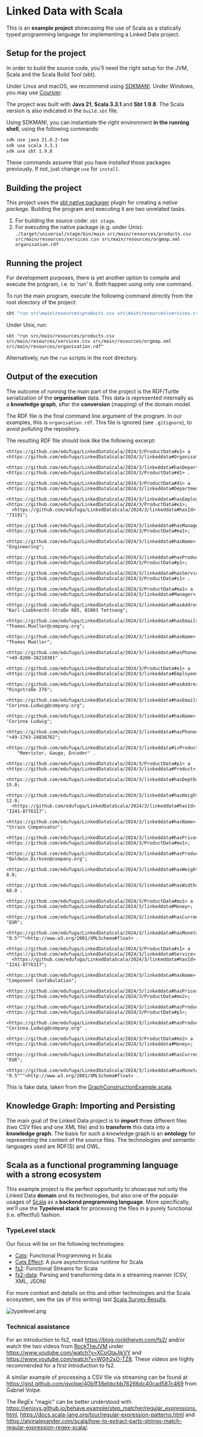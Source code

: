 # Linked Data with Scala

This is an **example project** showcasing the use of Scala as a statically typed programming language for implementing a
Linked Data project.

## Setup for the project
In order to build the source code, you'll need the right setup for the JVM, Scala and the Scala Build Tool (sbt).

Under Linux and macOS, we recommend using [SDKMAN!](https://sdkman.io/).
Under Windows, you may use [Coursier](https://get-coursier.io/docs/cli-setup).

The project was built with **Java 21**, **Scala 3.3.1** and **Sbt 1.9.8**. The Scala version is also indicated in the
`build.sbt` file.

Using SDKMAN!, you can instantiate the right environment **in the running shell**, using the following commands:
```bash
sdk use java 21.0.2-tem
sdk use scala 3.3.1
sdk use sbt 1.9.8
```
These commands assume that you have _installed_ those packages previously. If not, just change `use` for `install`.

## Building the project
This project uses the [sbt native packager](https://sbt-native-packager.readthedocs.io/en/latest/) plugin for creating a
_native package_. Building the program and executing it are two unrelated tasks.

1. For building the source code: `sbt stage`.
2. For executing the native package (e.g. under Unix):
   `./target/universal/stage/bin/main src/main/resources/products.csv src/main/resources/services.csv src/main/resources/orgmap.xml organisation.rdf` 

## Running the project
For development purposes, there is yet another option to compile and execute the program, i.e. to 'run' it. Both happen
using only one command.

To run the main program, execute the following command directly from the root directory of the project:
```sh
sbt "run src\main\resources\products.csv src\main\resources\services.csv src\main\resources\orgmap.xml src\main\resources\organisation.rdf"
```

Under Unix, run:
```shell
sbt "run src/main/resources/products.csv src/main/resources/services.csv src/main/resources/orgmap.xml src/main/resources/organisation.rdf"
```
Alternatively, run the `run` scripts in the root directory.

## Output of the execution
The outcome of running the main part of the project is the RDF/Turtle serialization of the **organisation** data.
This data is represented internally as a **knowledge graph**, after the **conversion** (mapping) of the domain model.

The RDF file is the final command line argument of the program. In our examples, this is `organisation.rdf`. This
file is ignored (see `.gitignore`), to avoid polluting the repository.

The resulting RDF file should look like the following excerpt:
```text
<https://github.com/edufuga/LinkedDataScala/2024/3/ProductData#o1> a <https://github.com/edufuga/LinkedDataScala/2024/3/linkeddata#Organisation>;
  <https://github.com/edufuga/LinkedDataScala/2024/3/linkeddata#hasDepartment> <https://github.com/edufuga/LinkedDataScala/2024/3/ProductData#d1> .

<https://github.com/edufuga/LinkedDataScala/2024/3/ProductData#d1> a <https://github.com/edufuga/LinkedDataScala/2024/3/linkeddata#Department>;
  <https://github.com/edufuga/LinkedDataScala/2024/3/linkeddata#hasEmployee> <https://github.com/edufuga/LinkedDataScala/2024/3/ProductData#e1>;
  <https://github.com/edufuga/LinkedDataScala/2024/3/linkeddata#hasId> "73191";
  <https://github.com/edufuga/LinkedDataScala/2024/3/linkeddata#hasManager> <https://github.com/edufuga/LinkedDataScala/2024/3/ProductData#ma1>;
  <https://github.com/edufuga/LinkedDataScala/2024/3/linkeddata#hasName> "Engineering";
  <https://github.com/edufuga/LinkedDataScala/2024/3/linkeddata#hasProduct> <https://github.com/edufuga/LinkedDataScala/2024/3/ProductData#p1>;
  <https://github.com/edufuga/LinkedDataScala/2024/3/linkeddata#hasService> <https://github.com/edufuga/LinkedDataScala/2024/3/ProductData#s1> .

<https://github.com/edufuga/LinkedDataScala/2024/3/ProductData#ma1> a <https://github.com/edufuga/LinkedDataScala/2024/3/linkeddata#Manager>;
  <https://github.com/edufuga/LinkedDataScala/2024/3/linkeddata#hasAddress> "Karl-Liebknecht-Straße 885, 82003 Tettnang";
  <https://github.com/edufuga/LinkedDataScala/2024/3/linkeddata#hasEmail> "Thomas.Mueller@company.org";
  <https://github.com/edufuga/LinkedDataScala/2024/3/linkeddata#hasName> "Thomas Mueller";
  <https://github.com/edufuga/LinkedDataScala/2024/3/linkeddata#hasPhone> "+49-8200-38218301" .

<https://github.com/edufuga/LinkedDataScala/2024/3/ProductData#e1> a <https://github.com/edufuga/LinkedDataScala/2024/3/linkeddata#Employee>;
  <https://github.com/edufuga/LinkedDataScala/2024/3/linkeddata#hasAddress> "Ringstraße 276";
  <https://github.com/edufuga/LinkedDataScala/2024/3/linkeddata#hasEmail> "Corinna.Ludwig@company.org";
  <https://github.com/edufuga/LinkedDataScala/2024/3/linkeddata#hasName> "Corinna Ludwig";
  <https://github.com/edufuga/LinkedDataScala/2024/3/linkeddata#hasPhone> "+49-1743-24836762";
  <https://github.com/edufuga/LinkedDataScala/2024/3/linkeddata#isProductExpertFor>
    "Memristor, Gauge, Encoder" .

<https://github.com/edufuga/LinkedDataScala/2024/3/ProductData#p1> a <https://github.com/edufuga/LinkedDataScala/2024/3/linkeddata#Product>;
  <https://github.com/edufuga/LinkedDataScala/2024/3/linkeddata#hasDepth> 15.0;
  <https://github.com/edufuga/LinkedDataScala/2024/3/linkeddata#hasHeight> 12.0;
  <https://github.com/edufuga/LinkedDataScala/2024/3/linkeddata#hasId> "I241-8776317";
  <https://github.com/edufuga/LinkedDataScala/2024/3/linkeddata#hasName> "Strain Compensator";
  <https://github.com/edufuga/LinkedDataScala/2024/3/linkeddata#hasPrice> <https://github.com/edufuga/LinkedDataScala/2024/3/ProductData#mo1>;
  <https://github.com/edufuga/LinkedDataScala/2024/3/linkeddata#hasProductManager> "Baldwin.Dirksen@company.org";
  <https://github.com/edufuga/LinkedDataScala/2024/3/linkeddata#hasWeight> 8.0;
  <https://github.com/edufuga/LinkedDataScala/2024/3/linkeddata#hasWidth> 68.0 .

<https://github.com/edufuga/LinkedDataScala/2024/3/ProductData#mo1> a <https://github.com/edufuga/LinkedDataScala/2024/3/linkeddata#Money>;
  <https://github.com/edufuga/LinkedDataScala/2024/3/linkeddata#hasCurrency> "EUR";
  <https://github.com/edufuga/LinkedDataScala/2024/3/linkeddata#hasMonetaryValue> "0.5"^^<http://www.w3.org/2001/XMLSchema#float> .

<https://github.com/edufuga/LinkedDataScala/2024/3/ProductData#s1> a <https://github.com/edufuga/LinkedDataScala/2024/3/linkeddata#Service>;
  <https://github.com/edufuga/LinkedDataScala/2024/3/linkeddata#hasId> "I241-8776317";
  <https://github.com/edufuga/LinkedDataScala/2024/3/linkeddata#hasName> "Component Confabulation";
  <https://github.com/edufuga/LinkedDataScala/2024/3/linkeddata#hasPrice> <https://github.com/edufuga/LinkedDataScala/2024/3/ProductData#mo2>;
  <https://github.com/edufuga/LinkedDataScala/2024/3/linkeddata#hasProduct> <https://github.com/edufuga/LinkedDataScala/2024/3/ProductData#p1>;
  <https://github.com/edufuga/LinkedDataScala/2024/3/linkeddata#hasProductManager> "Corinna.Ludwig@company.org" .

<https://github.com/edufuga/LinkedDataScala/2024/3/ProductData#mo2> a <https://github.com/edufuga/LinkedDataScala/2024/3/linkeddata#Money>;
  <https://github.com/edufuga/LinkedDataScala/2024/3/linkeddata#hasCurrency> "EUR";
  <https://github.com/edufuga/LinkedDataScala/2024/3/linkeddata#hasMonetaryValue> "0.5"^^<http://www.w3.org/2001/XMLSchema#float> .
```
This is fake data, taken from the 
[GraphConstructionExample.scala](object_graph_mapping%2Fsrc%2Fmain%2Fscala%2Fcom%2Fedufuga%2Fscala%2Fogm%2Fexample%2FGraphConstructionExample.scala).


## Knowledge Graph: Importing and Persisting
The main goal of the Linked Data project is to **import** three different files (two CSV files and one XML file) and to
**transform** this data into a **knowledge graph**. The basis for such a knowledge graph is an **ontology** for
representing the content of the source files. The technologies and semantic languages used are RDF(S) and OWL.

## Scala as a functional programming language with a strong ecosystem

This example project is the perfect opportunity to showcase not only the Linked Data **domain** and its technologies,
but also one of the popular usages of [Scala](https://www.scala-lang.org/) as a **backend programming language**.
More specifically, we'll use the **Typelevel stack** for processing the files in a purely functional (i.e. effectful)
fashion.

### TypeLevel stack

Our focus will be on the following technologies:

* [Cats](https://typelevel.org/cats/): Functional Programming in Scala
* [Cats Effect](https://typelevel.org/cats-effect/): A pure asynchronous runtime for Scala
* [fs2](https://fs2.io/): Functional Streams for Scala
* [fs2-data](https://fs2-data.gnieh.org/): Parsing and transforming data in a streaming manner (CSV, XML, JSON)

For more context and details on this and other technologies and the Scala ecosystem, see the (as of this writing) last
[Scala Survey Results](https://scalasurvey2023.virtuslab.com/).

![typelevel.png](typelevel.png)

### Technical assistance

For an introduction to fs2, read https://blog.rockthejvm.com/fs2/ and/or watch the two videos from
[RockTheJVM](https://rockthejvm.com/) under https://www.youtube.com/watch?v=XCpGtaJjkVY and
https://www.youtube.com/watch?v=W0jh2sO-TZ8. These videos are highly recommended for a first introduction to fs2.

A similar example of processing a CSV file via streaming can be found at
https://gist.github.com/gvolpe/40b1f38ebbcbb76266dc40cad587c469 from Gabriel Volpe.

The RegEx "magic" can be better understood with
https://jenisys.github.io/behave.example/step_matcher/regular_expressions.html,
https://docs.scala-lang.org/tour/regular-expression-patterns.html and
https://alvinalexander.com/scala/how-to-extract-parts-strings-match-regular-expression-regex-scala/.

